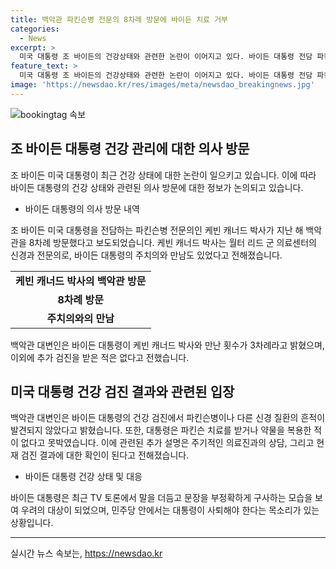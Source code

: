```yaml
---
title: 백악관 파킨슨병 전문의 8차례 방문에 바이든 치료 거부
categories:
  - News
excerpt: >
  미국 대통령 조 바이든의 건강상태와 관련한 논란이 이어지고 있다. 바이든 대통령 전담 파킨슨병 전문의가 백악관을 여러 차례 방문했으며, 이에 대한 백악관의 설명과 혼선이 있다. 이에 대해 바이든 대통령은 파킨슨병 치료나 약 복용을 부인하고 있으며, 건강 검진 이외 추가 검진을 받은 적이 없다고 밝혔다. 최근 TV 토론에서의 발언 불명확성으로 인지력 우려에 대한 논란도 있다. 현역 의원들을 포함해 바이든 대통령이 사퇴해야 한다는 목소리가 나오고 있는 상황이다.
feature_text: >
  미국 대통령 조 바이든의 건강상태와 관련한 논란이 이어지고 있다. 바이든 대통령 전담 파킨슨병 전문의가 백악관을 여러 차례 방문했으며, 이에 대한 백악관의 설명과 혼선이 있다. 이에 대해 바이든 대통령은 파킨슨병 치료나 약 복용을 부인하고 있으며, 건강 검진 이외 추가 검진을 받은 적이 없다고 밝혔다. 최근 TV 토론에서의 발언 불명확성으로 인지력 우려에 대한 논란도 있다. 현역 의원들을 포함해 바이든 대통령이 사퇴해야 한다는 목소리가 나오고 있는 상황이다.
image: 'https://newsdao.kr/res/images/meta/newsdao_breakingnews.jpg'
---
```


<p><img src="https://newsdao.kr/res/images/meta/newsdao_breakingnews.jpg" alt="bookingtag 속보" /></p>

<h2 data-ke-size="size26">조 바이든 대통령 건강 관리에 대한 의사 방문</h2>

<p data-ke-size="size16">조 바이든 미국 대통령이 최근 건강 상태에 대한 논란이 일으키고 있습니다. 이에 따라 바이든 대통령의 건강 상태와 관련된 의사 방문에 대한 정보가 논의되고 있습니다.</p>

<ul>
<li>바이든 대통령의 의사 방문 내역</li>
</ul>

<p data-ke-size="size16">조 바이든 미국 대통령을 전담하는 파킨슨병 전문의인 케빈 캐너드 박사가 지난 해 백악관을 8차례 방문했다고 보도되었습니다. 케빈 캐너드 박사는 월터 리드 군 의료센터의 신경과 전문의로, 바이든 대통령의 주치의와 만남도 있었다고 전해졌습니다.</p>

<table>
  <tr>
    <td style="text-align: center; height: 17px;"><b>케빈 캐너드 박사의 백악관 방문</b></td>
  </tr>
  <tr>
    <td style="text-align: center; height: 17px;"><b>8차례 방문</b></td>
  </tr>
  <tr>
    <td style="text-align: center; height: 17px;"><b>주치의와의 만남</b></td>
  </tr>
</table>

<p data-ke-size="size16">백악관 대변인은 바이든 대통령이 케빈 캐너드 박사와 만난 횟수가 3차례라고 밝혔으며, 이외에 추가 검진을 받은 적은 없다고 전했습니다.</p>

<h2 data-ke-size="size26">미국 대통령 건강 검진 결과와 관련된 입장</h2>

<p data-ke-size="size16">백악관 대변인은 바이든 대통령의 건강 검진에서 파킨슨병이나 다른 신경 질환의 흔적이 발견되지 않았다고 밝혔습니다. 또한, 대통령은 파킨슨 치료를 받거나 약물을 복용한 적이 없다고 못박였습니다. 이에 관련된 추가 설명은 주기적인 의료진과의 상담, 그리고 현재 검진 결과에 대한 확인이 된다고 전해졌습니다.</p>

<ul>
<li>바이든 대통령 건강 상태 및 대응</li>
</ul>

<p data-ke-size="size16">바이든 대통령은 최근 TV 토론에서 말을 더듬고 문장을 부정확하게 구사하는 모습을 보여 우려의 대상이 되었으며, 민주당 안에서는 대통령이 사퇴해야 한다는 목소리가 있는 상황입니다.</p>

<hr>
실시간 뉴스 속보는, <a href="https://newsdao.kr" rel="dofollow">https://newsdao.kr</a>


